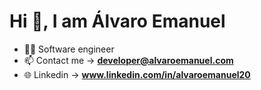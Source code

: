 <h1>Hi 👋, I am Álvaro Emanuel</h1>

- 👨‍💻 Software engineer 
- 📫 Contact me -> **developer@alvaroemanuel.com**
- 🌐 Linkedin -> **www.linkedin.com/in/alvaroemanuel20**

